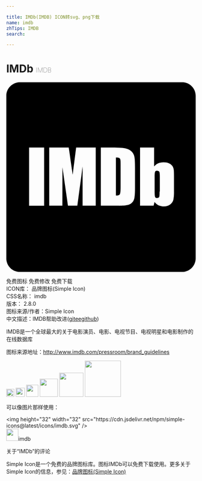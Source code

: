 ```yaml
---

title: IMDb(IMDB) ICON转svg、png下载
name: imdb
zhTips: IMDB
search: 

---
```


# IMDb  <small style="font-size: 60%;font-weight: 100">IMDB</small>

<div id="svg" class="svg-wrap">
<svg role="img" viewBox="0 0 24 24" xmlns="http://www.w3.org/2000/svg"><title>IMDb icon</title><path d="M14.31 9.588v.005c-.077-.048-.227-.07-.42-.07v4.815c.27 0 .44-.06.5-.165.062-.104.095-.405.095-.885v-2.866c0-.33-.004-.54-.033-.63-.022-.096-.067-.163-.14-.204zM22.416 0H1.62C.742.06.06.744 0 1.596V22.38c.06.874.712 1.542 1.555 1.617.015.003.03.003.045.003h20.845c.88-.088 1.55-.826 1.555-1.71V1.71C24 .82 23.305.07 22.416 0zM4.792 15.626H2.887V8.26h1.905v7.366zm6.54-.002H9.67v-4.97L9 15.623H7.812l-.698-4.86-.007 4.86H5.44V8.26h2.468c.083.523.16 1.048.23 1.574l.27 1.87.442-3.444h2.483v7.364zm4.977-2.18c0 .655-.044 1.094-.104 1.32-.062.22-.17.4-.326.52-.15.13-.34.218-.57.266-.223.045-.57.075-1.02.075l-.004-.002H11.98V8.26h1.426c.914 0 1.45.047 1.77.128.325.09.575.225.745.42.165.18.273.404.313.645.05.235.076.705.076 1.402v2.588zm4.944.475c0 .45-.045.764-.09.99-.06.224-.195.404-.405.568-.226.166-.48.24-.78.24-.22 0-.5-.06-.68-.136-.19-.094-.358-.237-.515-.427l-.116.47h-1.717V8.26l-.02-.003h1.8v2.4c.15-.175.315-.31.51-.4.196-.083.466-.127.69-.127.226-.003.45.036.66.115.17.07.32.185.436.33.09.125.15.27.18.42.03.138.044.43.044.87v2.054zM19.08 11.205c-.12 0-.194.04-.225.12-.03.08-.06.29-.06.624v1.946c0 .324.03.533.06.623.04.086.13.14.226.134.12 0 .272-.047.3-.14.03-.097.046-.32.046-.674l.03-.002v-1.89c0-.303-.015-.508-.06-.603-.044-.1-.195-.14-.315-.14z"/></svg>
</div>
<detail full-name='imdb'></detail>

<div class="detail-page">
<p>
<span><span class="badge-success badge">免费图标</span> <span class="badge-success badge">免费修改</span>  <span class="badge-success badge">免费下载</span> </span>
<br/>
<span>
ICON库：
<span class="badge-secondary badge">品牌图标(Simple Icon)</span> 
</span>
<br/>
<span>
CSS名称：
<span class="badge-secondary badge">imdb</span> 
</span>

<br/>
<span>
版本：
<span class="badge-secondary badge">2.8.0</span> 
</span>
<br/>
<span>图标来源/作者：<span class="badge-light badge">Simple Icon</span></span> 
<br/>
<span class="zh-detail">中文描述：<span class="badge-primary badge">IMDB</span><span class="help-link"><span>帮助改进</span>(<a href="https://gitee.com/liuwave/icon-helper/edit/master/json/brands/imdb.json" target="_blank" rel="noopener noreferrer">gitee</a><a href="https://github.com/liuwave/icon-helper/edit/master/json/brands/imdb.json" target="_blank" rel="noopener noreferrer">github</a></span>)</span><br/>
</p>
</div><div class="description description alert alert-light"><p>IMDB是一个全球最大的关于电影演员、电影、电视节目、电视明星和电影制作的在线数据库</p><p>图标来源地址：<a href="http://www.imdb.com/pressroom/brand_guidelines" target="_blank" rel="noopener noreferrer">http://www.imdb.com/pressroom/brand_guidelines</a></p></div>
<div class="alert alert-dark">
<img height="21" width="21" src="https://cdn.jsdelivr.net/npm/simple-icons@latest/icons/imdb.svg" />
<img height="24" width="24" src="https://cdn.jsdelivr.net/npm/simple-icons@latest/icons/imdb.svg" />
<img height="32" width="32" src="https://cdn.jsdelivr.net/npm/simple-icons@latest/icons/imdb.svg" />
<img height="48" width="48" src="https://cdn.jsdelivr.net/npm/simple-icons@latest/icons/imdb.svg" />
<img height="64" width="64" src="https://cdn.jsdelivr.net/npm/simple-icons@latest/icons/imdb.svg" />
<img height="96" width="96" src="https://cdn.jsdelivr.net/npm/simple-icons@latest/icons/imdb.svg" />

</div>
<div>
  <p>可以像图片那样使用：    
  </p>
  <div class="alert alert-primary" style="font-size: 14px">
    &lt;img height="32" width="32" src="https://cdn.jsdelivr.net/npm/simple-icons@latest/icons/imdb.svg" /&gt;
    <copy-btn content='<img height="32" width="32" src="https://cdn.jsdelivr.net/npm/simple-icons@latest/icons/imdb.svg" />'></copy-btn>
  </div>
  <div class="alert alert-secondary">
    <img height="32" width="32" src="https://cdn.jsdelivr.net/npm/simple-icons@latest/icons/imdb.svg" />imdb
    <copy-btn content="imdb" btn-title="复制图标名称"></copy-btn>
  </div>
</div>

<Vssue title="关于“IMDb”的评论" >关于“IMDb”的评论</Vssue>


<div><p>Simple Icon是一个免费的品牌图标库。图标IMDb可以免费下载使用。更多关于  Simple Icon的信息，参见：<a target="_blank" href="https://iconhelper.cn/brands.html">品牌图标(Simple Icon)</a>
</p></div>
